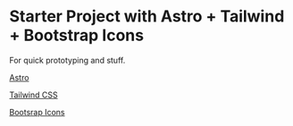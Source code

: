 # Starter Project with Astro + Tailwind + Bootstrap Icons

For quick prototyping and stuff.

[Astro](https://astro.build)

[Tailwind CSS](https://tailwindcss.com/)

[Bootsrap Icons](https://icons.getbootstrap.com/)

